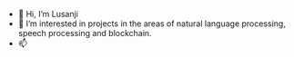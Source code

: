 - 👋 Hi, I’m Lusanji
- 👀 I’m interested in projects in the areas of natural language processing, speech processing and blockchain.
- 📫 

<!---
Lusanji/Lusanji is a ✨ special ✨ repository because its `README.md` (this file) appears on your GitHub profile.
You can click the Preview link to take a look at your changes.
--->

